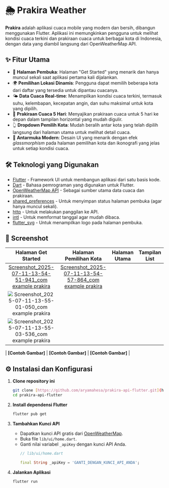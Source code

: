 # 🌦️ Prakira Weather

**Prakira** adalah aplikasi cuaca mobile yang modern dan bersih, dibangun menggunakan Flutter. Aplikasi ini memungkinkan pengguna untuk melihat kondisi cuaca terkini dan prakiraan cuaca untuk berbagai kota di Indonesia, dengan data yang diambil langsung dari OpenWeatherMap API.

## ✨ Fitur Utama

- 🚀 **Halaman Pembuka**: Halaman "Get Started" yang menarik dan hanya muncul sekali saat aplikasi pertama kali dijalankan.
- 🌍 **Pemilihan Lokasi Dinamis**: Pengguna dapat memilih beberapa kota dari daftar yang tersedia untuk dipantau cuacanya.
- 🌤️ **Data Cuaca Real-time**: Menampilkan kondisi cuaca terkini, termasuk suhu, kelembapan, kecepatan angin, dan suhu maksimal untuk kota yang dipilih.
- 📅 **Prakiraan Cuaca 5 Hari**: Menyajikan prakiraan cuaca untuk 5 hari ke depan dalam tampilan horizontal yang mudah digulir.
- 👆 **Dropdown Pemilih Kota**: Mudah beralih antar kota yang telah dipilih langsung dari halaman utama untuk melihat detail cuaca.
- 🎨 **Antarmuka Modern**: Desain UI yang menarik dengan efek *glassmorphism* pada halaman pemilihan kota dan ikonografi yang jelas untuk setiap kondisi cuaca.

## 🛠️ Teknologi yang Digunakan

- [Flutter](https://flutter.dev/) - Framework UI untuk membangun aplikasi dari satu basis kode.
- [Dart](https://dart.dev/) - Bahasa pemrograman yang digunakan untuk Flutter.
- [OpenWeatherMap API](https://openweathermap.org/api) - Sebagai sumber utama data cuaca dan prakiraan.
- [shared_preferences](https://pub.dev/packages/shared_preferences) - Untuk menyimpan status halaman pembuka (agar hanya muncul sekali).
- [http](https://pub.dev/packages/http) - Untuk melakukan panggilan ke API.
- [intl](https://pub.dev/packages/intl) - Untuk memformat tanggal agar mudah dibaca.
- [flutter_svg](https://pub.dev/packages/flutter_svg) - Untuk menampilkan logo pada halaman pembuka.

## 📸 Screenshot

| Halaman Get Started | Halaman Pemilihan Kota | Halaman Utama | Tampilan List |
| :---: | :---: | :---: | :---: |
| [Screenshot_2025-07-11-13-54-51-941_com example prakira](https://github.com/user-attachments/assets/f22d3665-d74a-4081-9a8f-a35baca14584) | [Screenshot_2025-07-11-13-54-57-864_com example prakira](https://github.com/user-attachments/assets/e4e2cf76-4e30-42a6-8047-b417e01e8f0c)
 | ![Screenshot_2025-07-11-13-55-01-050_com example prakira](https://github.com/user-attachments/assets/50ce1b32-bb8a-43a7-9ba8-9f664a7b20b4)
 | ![Screenshot_2025-07-11-13-55-03-536_com example prakira](https://github.com/user-attachments/assets/a2ea5790-03c0-43b8-b08b-9799aa592cb2)

| **[Contoh Gambar]** | **[Contoh Gambar]** | **[Contoh Gambar]** |


## ⚙️ Instalasi dan Konfigurasi

1.  **Clone repository ini**
    ```bash
    git clone [https://github.com/aryamahesa/prakira-api-flutter.git](https://github.com/aryamahesa/prakira-api-flutter.git)
    cd prakira-api-flutter
    ```

2.  **Install dependensi Flutter**
    ```bash
    flutter pub get
    ```

3.  **Tambahkan Kunci API**
    - Dapatkan kunci API gratis dari [OpenWeatherMap](https://openweathermap.org/api).
    - Buka file `lib/ui/home.dart`.
    - Ganti nilai variabel `_apiKey` dengan kunci API Anda.
      ```dart
      // lib/ui/home.dart

      final String _apiKey = 'GANTI_DENGAN_KUNCI_API_ANDA';
      ```

4.  **Jalankan Aplikasi**
    ```bash
    flutter run
    ```

